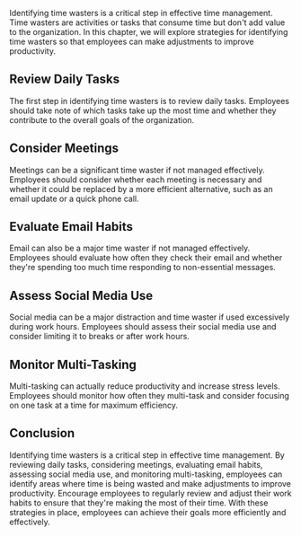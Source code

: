 
Identifying time wasters is a critical step in effective time management. Time wasters are activities or tasks that consume time but don't add value to the organization. In this chapter, we will explore strategies for identifying time wasters so that employees can make adjustments to improve productivity.

Review Daily Tasks
------------------

The first step in identifying time wasters is to review daily tasks. Employees should take note of which tasks take up the most time and whether they contribute to the overall goals of the organization.

Consider Meetings
-----------------

Meetings can be a significant time waster if not managed effectively. Employees should consider whether each meeting is necessary and whether it could be replaced by a more efficient alternative, such as an email update or a quick phone call.

Evaluate Email Habits
---------------------

Email can also be a major time waster if not managed effectively. Employees should evaluate how often they check their email and whether they're spending too much time responding to non-essential messages.

Assess Social Media Use
-----------------------

Social media can be a major distraction and time waster if used excessively during work hours. Employees should assess their social media use and consider limiting it to breaks or after work hours.

Monitor Multi-Tasking
---------------------

Multi-tasking can actually reduce productivity and increase stress levels. Employees should monitor how often they multi-task and consider focusing on one task at a time for maximum efficiency.

Conclusion
----------

Identifying time wasters is a critical step in effective time management. By reviewing daily tasks, considering meetings, evaluating email habits, assessing social media use, and monitoring multi-tasking, employees can identify areas where time is being wasted and make adjustments to improve productivity. Encourage employees to regularly review and adjust their work habits to ensure that they're making the most of their time. With these strategies in place, employees can achieve their goals more efficiently and effectively.
